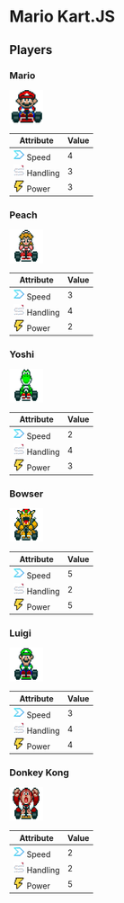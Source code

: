 # Mario Kart.JS

## Players

### Mario

<img src="./public/mario.gif" alt="Mario" width="60" height="60">

| Attribute | Value |
| --------- | ----- |
| <img src="./public/icons/speed_icon.png" alt="Speed" width="20" height="20"> Speed | 4 |
| <img src="./public/icons/handling_icon.png" alt="Handling" width="20" height="20"> Handling | 3 |
| <img src="./public/icons/power_icon.png" alt="Power" width="20" height="20"> Power | 3 |

### Peach

<img src="./public/peach.gif" alt="Peach" width="60" height="60">

| Attribute | Value |
| --------- | ----- |
| <img src="./public/icons/speed_icon.png" alt="Speed" width="20" height="20"> Speed | 3 |
| <img src="./public/icons/handling_icon.png" alt="Handling" width="20" height="20"> Handling | 4 |
| <img src="./public/icons/power_icon.png" alt="Power" width="20" height="20"> Power | 2 |

### Yoshi

<img src="./public/yoshi.gif" alt="Yoshi" width="60" height="60">

| Attribute | Value |
| --------- | ----- |
| <img src="./public/icons/speed_icon.png" alt="Speed" width="20" height="20"> Speed | 2 |
| <img src="./public/icons/handling_icon.png" alt="Handling" width="20" height="20"> Handling | 4 |
| <img src="./public/icons/power_icon.png" alt="Power" width="20" height="20"> Power | 3 |

### Bowser

<img src="./public/bowser.gif" alt="Bowser" width="60" height="60">

| Attribute | Value |
| --------- | ----- |
| <img src="./public/icons/speed_icon.png" alt="Speed" width="20" height="20"> Speed | 5 |
| <img src="./public/icons/handling_icon.png" alt="Handling" width="20" height="20"> Handling | 2 |
| <img src="./public/icons/power_icon.png" alt="Power" width="20" height="20"> Power | 5 |

### Luigi

<img src="./public/luigi.gif" alt="Luigi" width="60" height="60">

| Attribute | Value |
| --------- | ----- |
| <img src="./public/icons/speed_icon.png" alt="Speed" width="20" height="20"> Speed | 3 |
| <img src="./public/icons/handling_icon.png" alt="Handling" width="20" height="20"> Handling | 4 |
| <img src="./public/icons/power_icon.png" alt="Power" width="20" height="20"> Power | 4 |

### Donkey Kong

<img src="./public/dk.gif" alt="Donkey Kong" width="60" height="60">

| Attribute | Value |
| --------- | ----- |
| <img src="./public/icons/speed_icon.png" alt="Speed" width="20" height="20"> Speed | 2 |
| <img src="./public/icons/handling_icon.png" alt="Handling" width="20" height="20"> Handling | 2 |
| <img src="./public/icons/power_icon.png" alt="Power" width="20" height="20"> Power | 5 |
